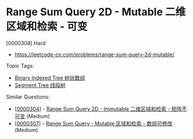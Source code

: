 # Range Sum Query 2D - Mutable 二维区域和检索 - 可变

[0000308] Hard

- https://leetcode-cn.com/problems/range-sum-query-2d-mutable/

Topic Tags:

- [Binary Indexed Tree 树状数组](https://leetcode-cn.com/tag/binary-indexed-tree/)
- [Segment Tree 线段树](https://leetcode-cn.com/tag/segment-tree/)

Similar Questions:

- [[0000304](https://leetcode-cn.com/problems/range-sum-query-2d-immutable/)] - [Range Sum Query 2D - Immutable 二维区域和检索 - 矩阵不可变](./0000304.range-sum-query-2d-immutable.md) (Medium)
- [[0000307](https://leetcode-cn.com/problems/range-sum-query-mutable/)] - [Range Sum Query - Mutable 区域和检索 - 数组可修改](./0000307.range-sum-query-mutable.md) (Medium)
